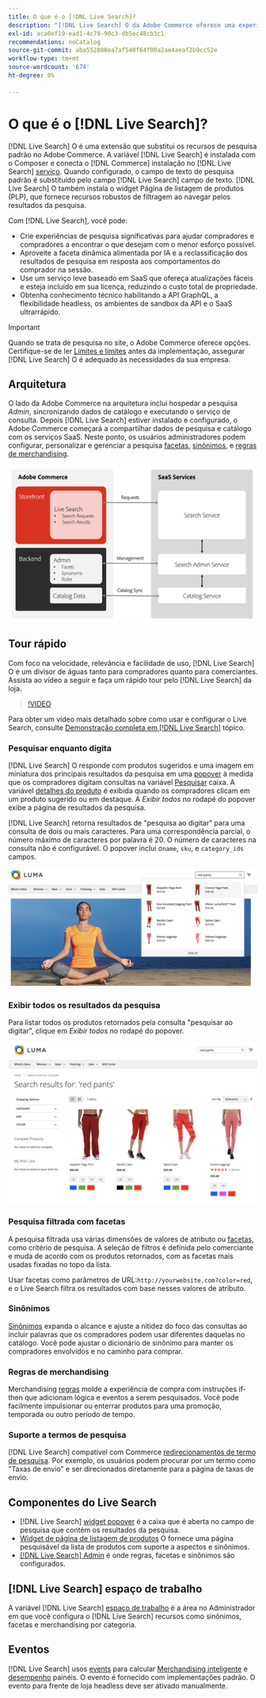 ```yaml
---
title: O que é o [!DNL Live Search]?
description: "[!DNL Live Search] O da Adobe Commerce oferece uma experiência de pesquisa rápida, relevante e intuitiva."
exl-id: aca0ef19-ead1-4c79-90c3-db5ec48cb3c1
recommendations: noCatalog
source-git-commit: aba552808ea7af540f64f00a2ae4aeaf2b9cc52e
workflow-type: tm+mt
source-wordcount: '674'
ht-degree: 0%

---
```


# O que é o [!DNL Live Search]?

[!DNL Live Search] O é uma extensão que substitui os recursos de pesquisa padrão no Adobe Commerce. A variável [!DNL Live Search] é instalada com o Composer e conecta o [!DNL Commerce] instalação no [!DNL Live Search] [serviço](../landing/saas.md). Quando configurado, o campo de texto de pesquisa padrão é substituído pelo campo [!DNL Live Search] campo de texto. [!DNL Live Search] O também instala o widget Página de listagem de produtos (PLP), que fornece recursos robustos de filtragem ao navegar pelos resultados da pesquisa.

Com [!DNL Live Search], você pode:

- Crie experiências de pesquisa significativas para ajudar compradores e compradores a encontrar o que desejam com o menor esforço possível.
- Aproveite a faceta dinâmica alimentada por IA e a reclassificação dos resultados de pesquisa em resposta aos comportamentos do comprador na sessão.
- Use um serviço leve baseado em SaaS que ofereça atualizações fáceis e esteja incluído em sua licença, reduzindo o custo total de propriedade.
- Obtenha conhecimento técnico habilitando a API GraphQL, a flexibilidade headless, os ambientes de sandbox da API e o SaaS ultrarrápido.

>[!IMPORTANT]
>
>Quando se trata de pesquisa no site, o Adobe Commerce oferece opções. Certifique-se de ler [Limites e limites](boundaries-limits.md) antes da implementação, assegurar [!DNL Live Search] O é adequado às necessidades da sua empresa.

## Arquitetura

O lado da Adobe Commerce na arquitetura inclui hospedar a pesquisa *Admin*, sincronizando dados de catálogo e executando o serviço de consulta. Depois [!DNL Live Search] estiver instalado e configurado, o Adobe Commerce começará a compartilhar dados de pesquisa e catálogo com os serviços SaaS. Neste ponto, os usuários administradores podem configurar, personalizar e gerenciar a pesquisa [facetas](facets.md), [sinônimos](synonyms.md), e [regras de merchandising](category-merch.md).

![Fluxo de dados do Live Search](assets/ls-cs-data-flow.png)

## Tour rápido

Com foco na velocidade, relevância e facilidade de uso, [!DNL Live Search] O é um divisor de águas tanto para compradores quanto para comerciantes. Assista ao vídeo a seguir e faça um rápido tour pelo [!DNL Live Search] da loja.

>[!VIDEO](https://video.tv.adobe.com/v/3418679?quality=12&learn=on)

Para obter um vídeo mais detalhado sobre como usar e configurar o Live Search, consulte [Demonstração completa em [!DNL Live Search]](https://experienceleague.adobe.com/docs/commerce-learn/tutorials/getting-started/capabilities/live-search-full-demonstration.html) tópico.

### Pesquisar enquanto digita

[!DNL Live Search] O responde com produtos sugeridos e uma imagem em miniatura dos principais resultados da pesquisa em uma [popover](storefront-popover.md) à medida que os compradores digitam consultas na variável [Pesquisar](https://experienceleague.adobe.com/docs/commerce-admin/catalog/catalog/search/search.html#quick-search) caixa. A variável [detalhes do produto](https://experienceleague.adobe.com/docs/commerce-admin/start/storefront/storefront.html#product-page) é exibida quando os compradores clicam em um produto sugerido ou em destaque. A _Exibir todos_ no rodapé do popover exibe a página de resultados da pesquisa.

[!DNL Live Search] retorna resultados de &quot;pesquisa ao digitar&quot; para uma consulta de dois ou mais caracteres. Para uma correspondência parcial, o número máximo de caracteres por palavra é 20. O número de caracteres na consulta não é configurável. O popover inclui o`name`, `sku`, e `category_ids` campos.

![Exemplo de vitrine - pesquisar à medida que você digita](assets/storefront-search-as-you-type.png)

### Exibir todos os resultados da pesquisa

Para listar todos os produtos retornados pela consulta &quot;pesquisar ao digitar&quot;, clique em _Exibir todos_ no rodapé do popover.

![Exemplo de vitrine - aspectos de preço](assets/storefront-view-all-search-results.png)

### Pesquisa filtrada com facetas

A pesquisa filtrada usa várias dimensões de valores de atributo ou [facetas](facets.md), como critério de pesquisa. A seleção de filtros é definida pelo comerciante e muda de acordo com os produtos retornados, com as facetas mais usadas fixadas no topo da lista.

Usar facetas como parâmetros de URL:`http://yourwebsite.com?color=red`, e o Live Search filtra os resultados com base nesses valores de atributo.

### Sinônimos

[Sinônimos](synonyms.md) expanda o alcance e ajuste a nitidez do foco das consultas ao incluir palavras que os compradores podem usar diferentes daquelas no catálogo. Você pode ajustar o dicionário de sinônimo para manter os compradores envolvidos e no caminho para comprar.

### Regras de merchandising

Merchandising [regras](rules.md) molde a experiência de compra com instruções if-then que adicionam lógica e eventos a serem pesquisados. Você pode facilmente impulsionar ou enterrar produtos para uma promoção, temporada ou outro período de tempo.

### Suporte a termos de pesquisa

[!DNL Live Search] compatível com Commerce [redirecionamentos de termo de pesquisa](https://experienceleague.adobe.com/docs/commerce-admin/catalog/catalog/search/search-terms.html). Por exemplo, os usuários podem procurar por um termo como &quot;Taxas de envio&quot; e ser direcionados diretamente para a página de taxas de envio.

## Componentes do Live Search

- [!DNL Live Search] [widget popover](storefront-popover.md) é a caixa que é aberta no campo de pesquisa que contém os resultados da pesquisa.
- [Widget de página de listagem de produtos](plp-styling.md) O fornece uma página pesquisável da lista de produtos com suporte a aspectos e sinônimos.
- [[!DNL Live Search] Admin](workspace.md) é onde regras, facetas e sinônimos são configurados.

## [!DNL Live Search] espaço de trabalho

A variável [!DNL Live Search] [espaço de trabalho](workspace.md) é a área no Administrador em que você configura o [!DNL Live Search] recursos como sinônimos, facetas e merchandising por categoria.

## Eventos

[!DNL Live Search] usos [events](events.md) para calcular [Merchandising inteligente](category-merch.md) e [desempenho](performance.md) painéis. O evento é fornecido com implementações padrão. O evento para frente de loja headless deve ser ativado manualmente.
